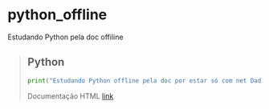 # python_offline
Estudando Python pela doc offiline

> ## Python
> ```python
> print("Estudando Python offline pela doc por estar só com net Dados Móveis.")
> ```
>
> Documentação HTML [link](https://docs.python.org/3.13/download.html 'Doc Python')
